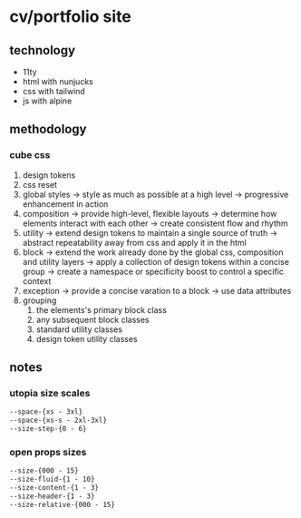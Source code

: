 # cv/portfolio site

## technology

-   11ty
-   html with nunjucks
-   css with tailwind
-   js with alpine

## methodology

### cube css

1. design tokens
2. css reset
3. global styles
   -> style as much as possible at a high level
   -> progressive enhancement in action
4. composition
   -> provide high-level, flexible layouts
   -> determine how elements interact with each other
   -> create consistent flow and rhythm
5. utility
   -> extend design tokens to maintain a single source of truth
   -> abstract repeatability away from css and apply it in the html
6. block
   -> extend the work already done by the global css, composition and utility layers
   -> apply a collection of design tokens within a concise group
   -> create a namespace or specificity boost to control a specific context
7. exception
   -> provide a concise varation to a block
   -> use data attributes
8. grouping
    1. the elements's primary block class
    2. any subsequent block classes
    3. standard utility classes
    4. design token utility classes

## notes

### utopia size scales

```css
--space-{xs - 3xl}
--space-{xs-s - 2xl-3xl}
--size-step-{0 - 6}
```

### open props sizes

```css
--size-{000 - 15}
--size-fluid-{1 - 10}
--size-content-{1 - 3}
--size-header-{1 - 3}
--size-relative-{000 - 15}
```
